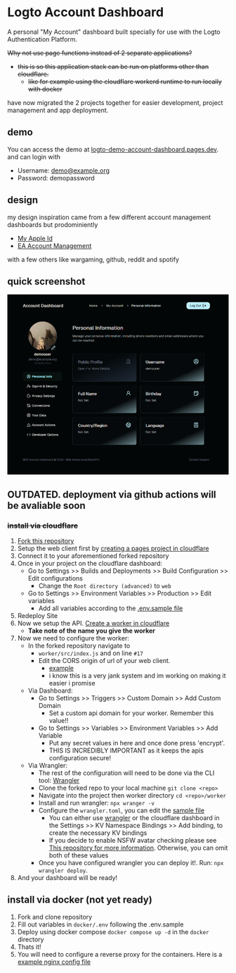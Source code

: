 # Logto Account Dashboard

A personal "My Account" dashboard built specially for use with the Logto Authentication Platform.  

~~Why not use page functions instead of 2 separate applications?~~
- ~~this is so this application stack can be run on platforms other than cloudflare.~~
  - ~~like for example using the cloudflare workerd runtime to run locally with docker~~
    
have now migrated the 2 projects together for easier development, project management and app deployment.

## demo
You can access the demo at [logto-demo-account-dashboard.pages.dev](https://logto-demo-account-dashboard.pages.dev/account/aboutme).  
and can login with 
- Username: demo@example.org
- Password: demopassword

## design
my design inspiration came from a few different account management dashboards but prodominiently
- [My Apple Id](https://appleid.apple.com/)
- [EA Account Management](https://myaccount.ea.com/cp-ui/aboutme/index)

with a few others like wargaming, github, reddit and spotify

## quick screenshot
![img.png](.github/images/img.png)


## OUTDATED. deployment via github actions will be avaliable soon
### ~~install via cloudflare~~
1. [Fork this repository](https://github.com/t2vee/Logto-Account-Dashboard/fork)
2. Setup the web client first by [creating a pages project in cloudflare](https://dash.cloudflare.com/?to=/:account/workers-and-pages/create/pages)
3. Connect it to your aforementioned forked repository
4. Once in your project on the cloudflare dashboard:
   - Go to Settings >> Builds and Deployments >> Build Configuration >> Edit configurations
     - Change the `Root directory (advanced)` to `web`
   - Go to Settings >> Environment Variables >> Production >> Edit variables
     - Add all variables according to the [.env.sample file](https://github.com/t2vee/Logto-Account-Dashboard/blob/main/web/.env.sample)
5. Redeploy Site
6. Now we setup the API. [Create a worker in cloudflare](https://dash.cloudflare.com/4edbc7ce6fccfcee64ffa1d9508d6aee/workers-and-pages/create)
   - **Take note of the name you give the worker**
7. Now we need to configure the worker:
   - In the forked repository navigate to
     - `worker/src/index.js` and on line `#17`
     - Edit the CORS origin of url of your web client.
       - [example](https://github.com/t2vee/Logto-Account-Dashboard/blob/main/worker/src/index.js#L17)
       - i know this is a very jank system and im working on making it easier i promise
   - Via Dashboard:
      - Go to Settings >> Triggers >> Custom Domain >> Add Custom Domain
        - Set a custom api domain for your worker. Remember this value!!
      - Go to Settings >> Variables >> Environment Variables >> Add Variable
        - Put any secret values in here and once done press 'encrypt'.
        - THIS IS INCREDIBLY IMPORTANT as it keeps the apis configuration secure!
   - Via Wrangler:
     - The rest of the configuration will need to be done via the CLI tool: [Wrangler](https://developers.cloudflare.com/workers/wrangler/)
     - Clone the forked repo to your local machine `git clone <repo>`
     - Navigate into the project then worker directory `cd <repo>/worker`
     - Install and run wrangler: `npx wranger -v`
     - Configure the `wrangler.toml`, you can edit the [sample file](https://github.com/t2vee/Logto-Account-Dashboard/blob/main/worker/wrangler.toml.sample)
       - You can either use [wrangler](https://developers.cloudflare.com/workers/wrangler/commands/#kvnamespace) or the cloudflare dashboard in the Settings >> KV Namespace Bindings >> Add binding, to create the necessary KV bindings
       - If you decide to enable NSFW avatar checking please see [This repository for more information](https://github.com/t2vee/nsfwjs-avatar-service). Otherwise, you can omit both of these values
     - Once you have configured wrangler you can deploy it!. Run: `npx wrangler deploy`.
8. And your dashboard will be ready!

## install via docker (not yet ready)
1. Fork and clone repository
2. Fill out variables in `docker/.env` following the .env.sample
3. Deploy using docker compose `docker compose up -d` in the `docker` directory
4. Thats it!
5. You will need to configure a reverse proxy for the containers. Here is a [example nginx config file](https://github.com/t2vee/Logto-Account-Dashboard/tree/feature/docker/docker) 

